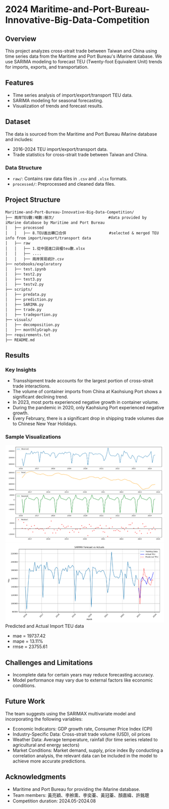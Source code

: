# 2024 Maritime-and-Port-Bureau-Innovative-Big-Data-Competition

## Overview
This project analyzes cross-strait trade between Taiwan and China using time series data from the Maritime and Port Bureau's iMarine database. We use SARIMA modeling to forecast TEU (Twenty-foot Equivalent Unit) trends for imports, exports, and transportation.

## Features
- Time series analysis of import/export/transport TEU data.
- SARIMA modeling for seasonal forecasting.
- Visualization of trends and forecast results.

## Dataset
The data is sourced from the Maritime and Port Bureau iMarine database and includes:
- 2016-2024 TEU import/export/transport data.
- Trade statistics for cross-strait trade between Taiwan and China.

### Data Structure
- `raw/`: Contains raw data files in `.csv` and `.xlsx` formats.
- `processed/`: Preprocessed and cleaned data files.

## Project Structure
```
Maritime-and-Port-Bureau-Innovative-Big-Data-Competition/
├── 兩岸TEU數:噸數:艘次/                        #data provided by iMarine database by Maritime and Port Bureau
│   ├── processed
│   │   ├── 8.TEU進出轉口合併                   #selected & merged TEU info from import/export/transport data
│   ├── raw
│   │   ├── 1.從中國進口貨櫃teu數.xlsx
│   │   ├── ....
│   │   ├── 兩岸貿易統計.csv
├── notebooks/exploratory
│   ├── test.ipynb
│   ├── test2.py
│   ├── test3.py
│   ├── testv2.py
├── scripts/
│   ├── predata.py
│   ├── prediction.py
│   ├── SARIMA.py
│   ├── trade.py
│   ├── tradeportion.py
├── visuals/
│   ├── decomposition.py
│   ├── monthlyGraph.py
├── requirements.txt
├── README.md
```

## Results
### Key Insights
- Transshipment trade accounts for the largest portion of cross-strait trade interactions.
- The volume of container imports from China at Kaohsiung Port shows a significant declining trend.
- In 2023, most ports experienced negative growth in container volume.
- During the pandemic in 2020, only Kaohsiung Port experienced negative growth.
- Every February, there is a significant drop in shipping trade volumes due to Chinese New Year Holidays.


### Sample Visualizations
![Import from China TEU Data Decomposition Plot](visuals/ImportDecomposition.png)
![Import Forecast Plot](visuals/ImportForecast.png)
Predicted and Actual Import TEU data
- mae = 19737.42
- mape = 13.11%
- rmse = 23755.61

## Challenges and Limitations
- Incomplete data for certain years may reduce forecasting accuracy.
- Model performance may vary due to external factors like economic conditions.

## Future Work
The team suggests using the SARIMAX multivariate model and incorporating the following variables:
- Economic Indicators: GDP growth rate, Consumer Price Index (CPI)
- Industry-Specific Data: Cross-strait trade volume (USD), oil prices
- Weather Data: Average temperature, rainfall (for time series related to agricultural and energy sectors)
- Market Conditions: Market demand, supply, price index
By conducting a correlation analysis, the relevant data can be included in the model to achieve more accurate predictions.

## Acknowledgments
- Maritime and Port Bureau for providing the iMarine database.
- Team members: 黃亮穎、李舲熏、李奕蓁、黃冠蓁、顏嘉緯、許銘聰
- Competition duration: 2024.05-2024.08
